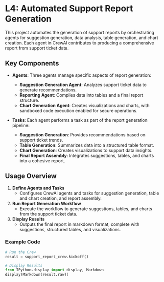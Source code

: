 
# L4: Automated Support Report Generation

This project automates the generation of support reports by orchestrating agents for suggestion generation, data analysis, table generation, and chart creation. Each agent in CrewAI contributes to producing a comprehensive report from support ticket data.

## Key Components

- **Agents**: Three agents manage specific aspects of report generation:
  - **Suggestion Generation Agent**: Analyzes support ticket data to generate recommendations.
  - **Reporting Agent**: Compiles data into tables and a final report structure.
  - **Chart Generation Agent**: Creates visualizations and charts, with sandboxed code execution enabled for secure operations.

- **Tasks**: Each agent performs a task as part of the report generation pipeline:
  - **Suggestion Generation**: Provides recommendations based on support ticket trends.
  - **Table Generation**: Summarizes data into a structured table format.
  - **Chart Generation**: Creates visualizations to support data insights.
  - **Final Report Assembly**: Integrates suggestions, tables, and charts into a cohesive report.

## Usage Overview

1. **Define Agents and Tasks**
   - Configures CrewAI agents and tasks for suggestion generation, table and chart creation, and report assembly.
2. **Run Report Generation Workflow**
   - Execute the workflow to generate suggestions, tables, and charts from the support ticket data.
3. **Display Results**
   - Outputs the final report in markdown format, complete with suggestions, structured tables, and visualizations.

### Example Code

```python
# Run the Crew
result = support_report_crew.kickoff()

# Display Results
from IPython.display import display, Markdown
display(Markdown(result.raw))
```

